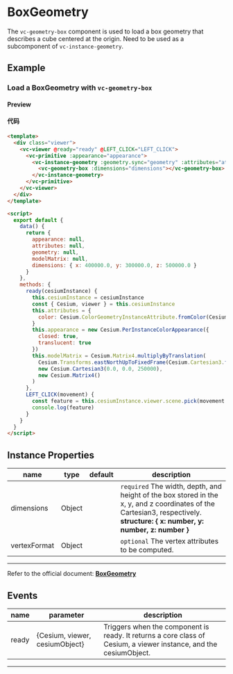 # BoxGeometry

The `vc-geometry-box` component is used to load a box geometry that describes a cube centered at the origin. Need to be used as a subcomponent of `vc-instance-geometry`.

## Example

### Load a BoxGeometry with `vc-geometry-box`

#### Preview

<doc-preview>
  <template>
    <div class="viewer">
      <vc-viewer @ready="ready" @LEFT_CLICK="LEFT_CLICK">
        <vc-primitive :appearance="appearance">
          <vc-instance-geometry :geometry.sync="geometry" :attributes="attributes" :modelMatrix="modelMatrix">
            <vc-geometry-box :dimensions="dimensions"></vc-geometry-box>
          </vc-instance-geometry>
        </vc-primitive>
      </vc-viewer>
    </div>
  </template>

  <script>
    export default {
      data() {
        return {
          appearance: null,
          attributes: null,
          geometry: null,
          modelMatrix: null,
          dimensions: { x: 400000.0, y: 300000.0, z: 500000.0 }
        }
      },
      methods: {
        ready(cesiumInstance) {
          this.cesiumInstance = cesiumInstance
          const { Cesium, viewer } = this.cesiumInstance
          this.attributes = {
            color: Cesium.ColorGeometryInstanceAttribute.fromColor(Cesium.Color.RED.withAlpha(0.5))
          }
          this.appearance = new Cesium.PerInstanceColorAppearance({
            closed: true,
            translucent: true
          })
          this.modelMatrix = Cesium.Matrix4.multiplyByTranslation(
            Cesium.Transforms.eastNorthUpToFixedFrame(Cesium.Cartesian3.fromDegrees(105.0, 40.0)),
            new Cesium.Cartesian3(0.0, 0.0, 250000),
            new Cesium.Matrix4()
          )
        },
        LEFT_CLICK(movement) {
          const feature = this.cesiumInstance.viewer.scene.pick(movement.position)
          console.log(feature)
        }
      }
    }
  </script>
</doc-preview>

#### 代码

```html
<template>
  <div class="viewer">
    <vc-viewer @ready="ready" @LEFT_CLICK="LEFT_CLICK">
      <vc-primitive :appearance="appearance">
        <vc-instance-geometry :geometry.sync="geometry" :attributes="attributes" :modelMatrix="modelMatrix">
          <vc-geometry-box :dimensions="dimensions"></vc-geometry-box>
        </vc-instance-geometry>
      </vc-primitive>
    </vc-viewer>
  </div>
</template>

<script>
  export default {
    data() {
      return {
        appearance: null,
        attributes: null,
        geometry: null,
        modelMatrix: null,
        dimensions: { x: 400000.0, y: 300000.0, z: 500000.0 }
      }
    },
    methods: {
      ready(cesiumInstance) {
        this.cesiumInstance = cesiumInstance
        const { Cesium, viewer } = this.cesiumInstance
        this.attributes = {
          color: Cesium.ColorGeometryInstanceAttribute.fromColor(Cesium.Color.RED.withAlpha(0.5))
        }
        this.appearance = new Cesium.PerInstanceColorAppearance({
          closed: true,
          translucent: true
        })
        this.modelMatrix = Cesium.Matrix4.multiplyByTranslation(
          Cesium.Transforms.eastNorthUpToFixedFrame(Cesium.Cartesian3.fromDegrees(105.0, 40.0)),
          new Cesium.Cartesian3(0.0, 0.0, 250000),
          new Cesium.Matrix4()
        )
      },
      LEFT_CLICK(movement) {
        const feature = this.cesiumInstance.viewer.scene.pick(movement.position)
        console.log(feature)
      }
    }
  }
</script>
```

## Instance Properties

<!-- prettier-ignore -->
| name | type | default | description |
| ------------ | ------ | ------- | ------------------------------------------------------------------------------------------------------------------------- |
| dimensions | Object | | `required` The width, depth, and height of the box stored in the x, y, and z coordinates of the Cartesian3, respectively. **structure: { x: number, y: number, z: number }** |
| vertexFormat | Object | | `optional` The vertex attributes to be computed. |

---

Refer to the official document: **[BoxGeometry](https://cesium.com/docs/cesiumjs-ref-doc/BoxGeometry.html)**

## Events

| name  | parameter                      | description                                                                                                       |
| ----- | ------------------------------ | ----------------------------------------------------------------------------------------------------------------- |
| ready | {Cesium, viewer, cesiumObject} | Triggers when the component is ready. It returns a core class of Cesium, a viewer instance, and the cesiumObject. |

---
